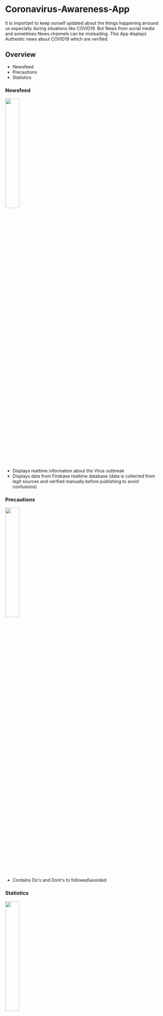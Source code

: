 # Coronavirus-Awareness-App
It is important to keep ourself updated about the things happening arround us especially during situations like COVID19. 
But News from social media and sometimes News channels can be misleading. 
This App displays Authentic news about COVID19 which are verified.
## Overview 
- Newsfeed
- Precautions
- Statistics
### Newsfeed
<img src = "https://user-images.githubusercontent.com/48803263/78816831-dff8f180-79ef-11ea-87c7-a1d90ba96831.png" width ="30%"
height= "30%">
- Displays realtime information about the Virus outbreak
- Displays data from Firebase realtime database (data is collected from legit sources and verified manually before publishing to avoid confusions)
### Precautions
<img src = "https://user-images.githubusercontent.com/48803263/78816856-e6876900-79ef-11ea-9033-fa7b6bad42ec.png" width ="30%"
height= "30%">
- Contains Do's and Dont's to followed\avoided 
### Statistics
<img src = "https://user-images.githubusercontent.com/48803263/78816864-ea1af000-79ef-11ea-8182-7c2461dc60bb.png" width ="30%"
height= "30%">
- Displys realtime data of people affected and their country
